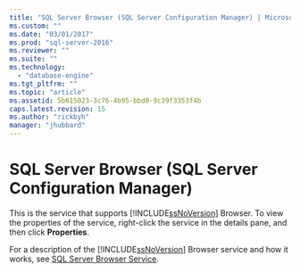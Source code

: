 ```yaml
---
title: "SQL Server Browser (SQL Server Configuration Manager) | Microsoft Docs"
ms.custom: ""
ms.date: "03/01/2017"
ms.prod: "sql-server-2016"
ms.reviewer: ""
ms.suite: ""
ms.technology: 
  - "database-engine"
ms.tgt_pltfrm: ""
ms.topic: "article"
ms.assetid: 5b615023-3c76-4b95-bbd0-9c39f3353f4b
caps.latest.revision: 15
ms.author: "rickbyh"
manager: "jhubbard"
---
```

# SQL Server Browser (SQL Server Configuration Manager)
  This is the service that supports [!INCLUDE[ssNoVersion](../../a9notintoc/includes/ssnoversion-md.md)] Browser. To view the properties of the service, right-click the service in the details pane, and then click **Properties**.  
  
 For a description of the [!INCLUDE[ssNoVersion](../../a9notintoc/includes/ssnoversion-md.md)] Browser service and how it works, see [SQL Server Browser Service](../../tools/configuration-manager/sql-server-browser-service.md).  
  
  